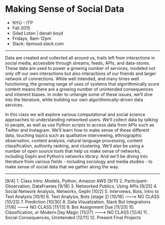 # Making Sense of Social Data

- NYU - ITP
- Fall 2015
- Gilad Lotan | danah boyd
- Fridays, 9am-12pm
- Slack: itpmssd.slack.com

---

Data are created and collected all around us, trails left from interactions in social media, accessible through streams, feeds, APIs, and data-stores. These data are used to power a growing number of services, modeled not only off our own interactions but also interactions of our friends and larger network of connections. While well intended, and many times well functioning, the growing range of uses of systems that algorithmically score content means there are a growing number of unintended consequences and inherent biases. In order to untangle some of these issues, we’ll dive into the literature, while building our own algorithmically-driven data services.

In this class we will explore various computational and social science approaches to understanding networked users. We’ll collect data by talking to people, as well as use Python scripts to access data from APIs such as Twitter and Instagram. We’ll learn how to make sense of these different data, touching topics such as qualitative interviewing, ethnographic observation, content analysis, natural language processing, content classification, authority ranking, and clustering. We’ll also be using a number of open source tools that help us make sense of networks, including Gephi and Python’s networkx library. And we'll be diving into literature from various fields - including sociology and media studies - to make sense of social data that we gather along the way.

---
[9/4]   1. Class Intro: Models, Python, Amazon AWS
[9/11]  2. Participant-Observation, DataFrames
[9/18]  3. Networked Publics, Using APIs
[9/25]  4. Social Network Analysis, Networkx, Gephi
[10/2]  5. Interviews, Bots, Intro to Text Analysis
[10/9]  6. Text Analysis, Bots (stage 2)
[10/16] ---> NO CLASS
[10/23] 7. Prediction
[10/30] 8. Data Visualization, Slack Bot Integrations
[11/6]  ---> NO CLASS
[11/13] 9. Bot Assignment Due
[11/20] 10. Classification, or Modern Day Magic
[11/27] ---> NO CLASS
[12/4]  11. Social Consequences, Unintended
[12/11] 12. Present Final Projects

